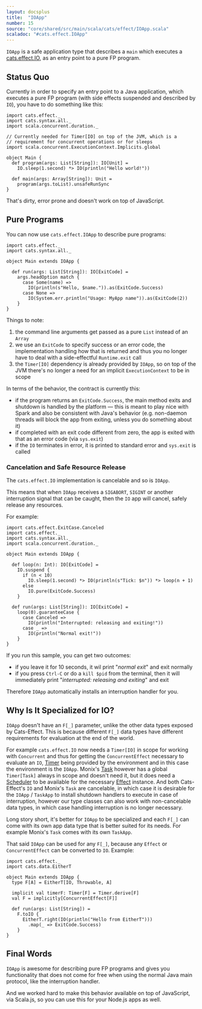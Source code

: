 ```yaml
---
layout: docsplus
title:  "IOApp"
number: 15
source: "core/shared/src/main/scala/cats/effect/IOApp.scala"
scaladoc: "#cats.effect.IOApp"
---
```


`IOApp` is a safe application type that describes a `main` 
which executes a [cats.effect.IO](./io.html), as an entry point to 
a pure FP program.

<nav role="navigation" id="toc"></nav>

## Status Quo

Currently in order to specify an entry point to a Java application,
which executes a pure FP program (with side effects suspended and
described by `IO`), you have to do something like this:

```tut:silent
import cats.effect._
import cats.syntax.all._
import scala.concurrent.duration._

// Currently needed for Timer[IO] on top of the JVM, which is a
// requirement for concurrent operations or for sleeps
import scala.concurrent.ExecutionContext.Implicits.global

object Main {
  def program(args: List[String]): IO[Unit] =
    IO.sleep(1.second) *> IO(println("Hello world!"))
    
  def main(args: Array[String]): Unit =
    program(args.toList).unsafeRunSync
}
```

That's dirty, error prone and doesn't work on top of JavaScript.

## Pure Programs

You can now use `cats.effect.IOApp` to describe pure programs:

```tut:reset:silent
import cats.effect._
import cats.syntax.all._

object Main extends IOApp {

  def run(args: List[String]): IO[ExitCode] =
    args.headOption match {
      case Some(name) =>
        IO(println(s"Hello, $name.")).as(ExitCode.Success)
      case None =>
        IO(System.err.println("Usage: MyApp name")).as(ExitCode(2))
    }  
}
```

Things to note:

1. the command line arguments get passed as a pure `List` instead of an `Array`
2. we use an `ExitCode` to specify success or an error code, the implementation 
   handling how that is returned and thus you no longer have to deal with a
   side-effectful `Runtime.exit` call
3. the `Timer[IO]` dependency is already provided by `IOApp`,
   so on top of the JVM there's no longer a need for an implicit
   `ExecutionContext` to be in scope
   
In terms of the behavior, the contract is currently this:

- if the program returns an `ExitCode.Success`, the main method exits and
  shutdown is handled by the platform — this is meant to play nice with 
  Spark and also be consistent with Java's behavior (e.g. non-daemon threads
  will block the app from exiting, unless you do something about it)
- if completed with an exit code different from zero, the app is exited
  with that as an error code (via `sys.exit`)
- if the `IO` terminates in error, it is printed to standard error and
  `sys.exit` is called
  
### Cancelation and Safe Resource Release

The `cats.effect.IO` implementation is cancelable and so is `IOApp`.

This means that when `IOApp` receives a `SIGABORT`, `SIGINT` or another
interruption signal that can be caught, then the `IO` app will cancel,
safely release any resources.

For example:

```tut:silent
import cats.effect.ExitCase.Canceled
import cats.effect._
import cats.syntax.all._
import scala.concurrent.duration._

object Main extends IOApp {

  def loop(n: Int): IO[ExitCode] =
    IO.suspend {
      if (n < 10)
        IO.sleep(1.second) *> IO(println(s"Tick: $n")) *> loop(n + 1)
      else
        IO.pure(ExitCode.Success)
    }

  def run(args: List[String]): IO[ExitCode] =
    loop(0).guaranteeCase {
      case Canceled =>
        IO(println("Interrupted: releasing and exiting!"))
      case _ =>
        IO(println("Normal exit!"))
    }
}
```

If you run this sample, you can get two outcomes:

- if you leave it for 10 seconds, it wil print "*normal exit*" and exit normally
- if you press `Ctrl-C` or do a `kill $pid` from the terminal, then it will immediately print
  "*interrupted: releasing and exiting*" and exit
  
Therefore `IOApp` automatically installs an interruption handler for you.

## Why Is It Specialized for IO?

`IOApp` doesn't have an `F[_]` parameter, unlike the other data types 
exposed by Cats-Effect. This is because different `F[_]` data types have 
different requirements for evaluation at the end of the world.

For example `cats.effect.IO` now needs a `Timer[IO]` in scope for
working with `Concurrent` and thus for getting the `ConcurrentEffect`
necessary to evaluate an `IO`, [Timer](../datatypes/timer.html) being
provided by the environment and in this case the environment is the
`IOApp`. Monix's [Task](https://monix.io/docs/3x/eval/task.html)
however has a global `Timer[Task]` always in scope and doesn't need
it, but it does need a
[Scheduler](https://monix.io/docs/3x/execution/scheduler.html) to be
available for the necessary [Effect](effect.html) instance. And both
Cats-Effect's `IO` and Monix's `Task` are cancelable, in which case it
is desirable for the `IOApp` / `TaskApp` to install shutdown handlers
to execute in case of interruption, however our type classes can also
work with non-cancelable data types, in which case handling
interruption is no longer necessary.

Long story short, it's better for `IOApp` to be specialized and
each `F[_]` can come with its own app data type that is better suited
for its needs. For example Monix's `Task` comes with its own `TaskApp`.

That said `IOApp` can be used for any `F[_]`, because any `Effect`
or `ConcurrentEffect` can be converted to `IO`. Example:

```tut:silent
import cats.effect._
import cats.data.EitherT

object Main extends IOApp {
  type F[A] = EitherT[IO, Throwable, A]

  implicit val timerF: Timer[F] = Timer.derive[F]
  val F = implicitly[ConcurrentEffect[F]]

  def run(args: List[String]) = 
    F.toIO {
      EitherT.right(IO(println("Hello from EitherT")))
        .map(_ => ExitCode.Success)
    }
}
```

## Final Words

`IOApp` is awesome for describing pure FP programs and gives you functionality 
that does not come for free when using the normal Java main protocol, like the
interruption handler.

And we worked hard to make this behavior available on top of JavaScript, via 
Scala.js, so you can use this for your Node.js apps as well.
